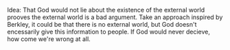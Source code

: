 Idea: That God would not lie about the existence of the external world prooves the external world is a bad argument. Take an approach inspired by Berkley, it could be that there is no external world, but God doesn't encessarily give this information to people. If God would never decieve, how come we're wrong at all. 